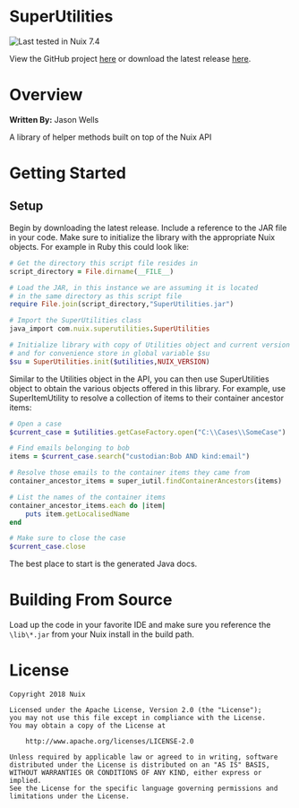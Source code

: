 SuperUtilities
==============

![Last tested in Nuix 7.4](https://img.shields.io/badge/Nuix-7.4-green.svg)

View the GitHub project [here](https://github.com/Nuix/SuperUtilities) or download the latest release [here](https://github.com/Nuix/SuperUtilities).

# Overview

**Written By:** Jason Wells

A library of helper methods built on top of the Nuix API

# Getting Started

## Setup

Begin by downloading the latest release.  Include a reference to the JAR file in your code.  Make sure to initialize the library with the appropriate Nuix objects.  For example in Ruby this could look like:

```ruby
# Get the directory this script file resides in
script_directory = File.dirname(__FILE__)

# Load the JAR, in this instance we are assuming it is located
# in the same directory as this script file
require File.join(script_directory,"SuperUtilities.jar")

# Import the SuperUtilities class
java_import com.nuix.superutilities.SuperUtilities

# Initialize library with copy of Utilities object and current version of Nuix
# and for convenience store in global variable $su
$su = SuperUtilities.init($utilities,NUIX_VERSION)
```

Similar to the Utilities object in the API, you can then use SuperUtilities object to obtain the various objects offered in this library.  For example, use SuperItemUtility to resolve
a collection of items to their container ancestor items:

```ruby
# Open a case
$current_case = $utilities.getCaseFactory.open("C:\\Cases\\SomeCase")

# Find emails belonging to bob
items = $current_case.search("custodian:Bob AND kind:email")

# Resolve those emails to the container items they came from
container_ancestor_items = super_iutil.findContainerAncestors(items)

# List the names of the container items
container_ancestor_items.each do |item|
	puts item.getLocalisedName
end

# Make sure to close the case
$current_case.close
```

The best place to start is the generated Java docs.

# Building From Source

Load up the code in your favorite IDE and make sure you reference the `\lib\*.jar` from your Nuix install in the build path.

# License

```
Copyright 2018 Nuix

Licensed under the Apache License, Version 2.0 (the "License");
you may not use this file except in compliance with the License.
You may obtain a copy of the License at

    http://www.apache.org/licenses/LICENSE-2.0

Unless required by applicable law or agreed to in writing, software
distributed under the License is distributed on an "AS IS" BASIS,
WITHOUT WARRANTIES OR CONDITIONS OF ANY KIND, either express or implied.
See the License for the specific language governing permissions and
limitations under the License.
```
